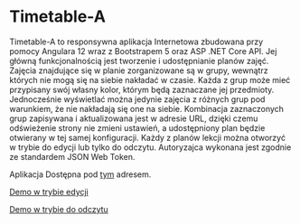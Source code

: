 # Timetable-A
Timetable-A to responsywna aplikacja Internetowa zbudowana przy pomocy Angulara 12 wraz z Bootstrapem 5 oraz ASP .NET Core API. 
Jej główną funkcjonalnością jest tworzenie i udostępnianie planów zajęć. Zajęcia znajdujące się w planie zorganizowane są w grupy,
wewnątrz których nie mogą się na siebie nakładać w czasie. Każda z grup może mieć przypisany swój własny kolor, którym będą zaznaczane
jej przedmioty. Jednocześnie wyświetlać można jedynie zajęcia z różnych grup pod warunkiem, że nie nakładają się one na siebie.
Kombinacja zaznaczonych grup zapisywana i aktualizowana jest w adresie URL, dzięki czemu odświeżenie strony nie zmieni ustawień,
a udostępniony plan będzie otwierany w tej samej konfiguracji.
Każdy z planów lekcji można otworzyć w trybie do edycji lub tylko do odczytu. Autoryzajca wykonana jest zgodnie ze standardem JSON Web Token.

Aplikacja Dostępna pod [tym](https://timetablea.azurewebsites.net) adresem. 

[Demo w trybie edycji](https://timetablea.azurewebsites.net/login/?id=15&key=uGU1u0NrjCsCuwVk&returnUrl=%2F%3Fg%3D37%26g%3D34%26g%3D32%26g%3D35)

[Demo w trybie do odczytu](https://timetablea.azurewebsites.net/login/?id=16&key=D4bgMO3IuX3J0jAq&returnUrl=%2F%3Fg%3D41%26g%3D40%26g%3D43)
